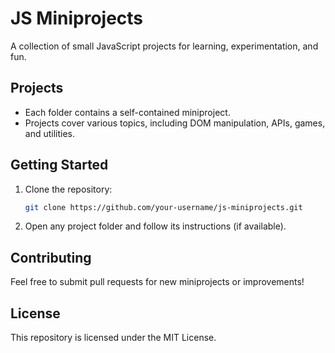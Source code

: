# JS Miniprojects

A collection of small JavaScript projects for learning, experimentation, and fun.

## Projects

- Each folder contains a self-contained miniproject.
- Projects cover various topics, including DOM manipulation, APIs, games, and utilities.

## Getting Started

1. Clone the repository:
    ```bash
    git clone https://github.com/your-username/js-miniprojects.git
    ```
2. Open any project folder and follow its instructions (if available).

## Contributing

Feel free to submit pull requests for new miniprojects or improvements!

## License

This repository is licensed under the MIT License.